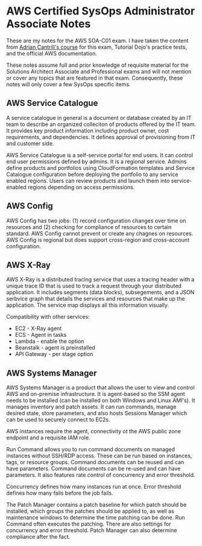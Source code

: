 # AWS Certified SysOps Administrator Associate Notes

These are my notes for the AWS SOA-C01 exam. I have taken the content from [Adrian Cantrill's course](https://learn.cantrill.io/p/aws-certified-sysops-administrator-associate) for this exam, Tutorial Dojo's practice tests, and the official AWS documentation. 

These notes assume full and prior knowledge of requisite material for the Solutions Architect Associate and Professional exams and will not mention or cover any topics that are featured in that exam. Consequently, these notes will only cover a few SysOps specific items.

## AWS Service Catalogue

A service catalogue in general is a document or database created by an IT team to describe an organized colleciton of products offered by the IT team. It provides key product information including product owner, cost requirements, and dependencies. It defines approval of provisioning from IT and customer side.

AWS Service Catalogue is a self-service portal for end users. It can control end user permissions defined by admins. It is a regional service. Admins define products and portfolios using CloudFormation templates and Service Catalogue configuration before deploying the portfolio to any service enabled regions. Users can review products and launch them into service-enabled regions depending on access permissions.

## AWS Config

AWS Config has two jobs: (1) record configuration changes over time on resources and (2) checking for compliance of resources to certain standard. AWS Config cannot prevent or create any chagnes on resources. AWS Config is regional but does support cross-region and cross-account configuration.

## AWS X-Ray

AWS X-Ray is a distributed tracing service that uses a tracing header with a unique trace ID that is used to track a request through your distributed application. It includes segments (data blocks), subsegements, and a JSON serbvice graph that details the services and resources that make up the application. The service map displays all this information visually.

Compatibility with other services:
* EC2 - X-Ray agent
* ECS - Agent in tasks
* Lambda - enable the option
* Beanstalk - agent is preinstalled
* API Gateway - per stage option

## AWS Systems Manager

AWS Systems Manager is a product that allows the user to view and control AWS and on-premise infrastructure. It is agent-based so the SSM agent needs to be installed (can be installed on both Windows and Linux AMI's). It manages inventory and patch assets. It can run commands, manage desired state, store parameters, and also hosts Sessions Manager which can be used to securely connect to EC2s.

AWS instances require the agent, connectivity ot the AWS public zone endpoint and a requisite IAM role.

Run Command allows you to run command documents on managed instances without SSH/RDP access. These can be run based on instances, tags, or resource groups. Command documents can be reused and can have parameters. Command documents can be re-used and can have parameters. It also features rate control of concurrency and error threshold.

Concurrency defines how many instances run at once. Error threshold defines how many fails before the job fails.

The Patch Manager contains a patch baseline for which patch should be installed, which groups the patches should be applied to, as well as maintenance windows to determine the time patching can be done. Run Command often executes the patching. There are also settings for concurrency and error threshold. Patch Manager can also determine compliance after the fact.
